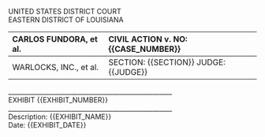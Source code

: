 UNITED STATES DISTRICT COURT   
EASTERN DISTRICT OF LOUISIANA 

| CARLOS FUNDORA, et al.  | CIVIL ACTION v. NO: {{CASE\_NUMBER}}  |
| :---- | :---- |
| WARLOCKS, INC., et al. | SECTION: {{SECTION}}  JUDGE: {{JUDGE}}  |

\_\_\_\_\_\_\_\_\_\_\_\_\_\_\_\_\_\_\_\_\_\_\_\_\_\_\_\_\_\_\_\_\_\_\_\_\_\_\_\_\_\_\_\_\_\_\_\_\_\_\_\_  
EXHIBIT {{EXHIBIT\_NUMBER}}  
\_\_\_\_\_\_\_\_\_\_\_\_\_\_\_\_\_\_\_\_\_\_\_\_\_\_\_\_\_\_\_\_\_\_\_\_\_\_\_\_\_\_\_\_\_\_\_\_\_\_\_\_   
Description: {{EXHIBIT\_NAME}}   
Date: {{EXHIBIT\_DATE}}